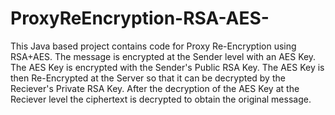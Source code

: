 # ProxyReEncryption-RSA-AES-
This Java based project contains code for Proxy Re-Encryption using RSA+AES. The message is encrypted at the Sender level with an AES Key. The AES Key is encrypted with the Sender's Public RSA Key. The AES Key is then Re-Encrypted at the Server so that it can be decrypted by the Reciever's Private RSA Key. After the decryption of the AES Key at the Reciever level the ciphertext is decrypted to obtain the original message.
